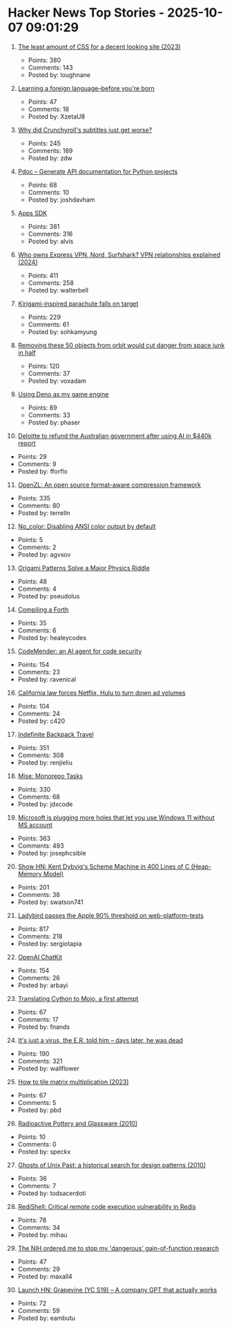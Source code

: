 # Hacker News Top Stories - 2025-10-07 09:01:29

1. [The least amount of CSS for a decent looking site (2023)](https://thecascade.dev/article/least-amount-of-css/)
   - Points: 380
   - Comments: 143
   - Posted by: loughnane

2. [Learning a foreign language–before you're born](https://nouvelles.umontreal.ca/en/article/2025/10/03/learning-a-foreign-language-before-you-re-born)
   - Points: 47
   - Comments: 18
   - Posted by: XzetaU8

3. [Why did Crunchyroll's subtitles just get worse?](https://animebythenumbers.substack.com/p/worse-crunchyroll-subtitles)
   - Points: 245
   - Comments: 189
   - Posted by: zdw

4. [Pdoc – Generate API documentation for Python projects](https://pdoc.dev/)
   - Points: 68
   - Comments: 10
   - Posted by: joshdavham

5. [Apps SDK](https://developers.openai.com/apps-sdk/)
   - Points: 381
   - Comments: 316
   - Posted by: alvis

6. [Who owns Express VPN, Nord, Surfshark? VPN relationships explained (2024)](https://windscribe.com/blog/the-vpn-relationship-map/)
   - Points: 411
   - Comments: 258
   - Posted by: walterbell

7. [Kirigami-inspired parachute falls on target](https://physicsworld.com/a/kirigami-inspired-parachute-falls-on-target/)
   - Points: 229
   - Comments: 61
   - Posted by: sohkamyung

8. [Removing these 50 objects from orbit would cut danger from space junk in half](https://arstechnica.com/space/2025/10/everyone-but-china-has-pretty-much-stopped-littering-in-low-earth-orbit/)
   - Points: 120
   - Comments: 37
   - Posted by: voxadam

9. [Using Deno as my game engine](https://explodi.tubatuba.net/2025/09/26/using-deno-as-my-game-engine)
   - Points: 89
   - Comments: 33
   - Posted by: phaser

10. [Deloitte to refund the Australian government after using AI in $440k report](https://www.theguardian.com/australia-news/2025/oct/06/deloitte-to-pay-money-back-to-albanese-government-after-using-ai-in-440000-report)
   - Points: 29
   - Comments: 9
   - Posted by: fforflo

11. [OpenZL: An open source format-aware compression framework](https://engineering.fb.com/2025/10/06/developer-tools/openzl-open-source-format-aware-compression-framework/)
   - Points: 335
   - Comments: 80
   - Posted by: terrelln

12. [No_color: Disabling ANSI color output by default](https://no-color.org/)
   - Points: 5
   - Comments: 2
   - Posted by: agvxov

13. [Origami Patterns Solve a Major Physics Riddle](https://www.quantamagazine.org/origami-patterns-solve-a-major-physics-riddle-20251006/)
   - Points: 48
   - Comments: 4
   - Posted by: pseudolus

14. [Compiling a Forth](https://healeycodes.com/compiling-a-forth)
   - Points: 35
   - Comments: 6
   - Posted by: healeycodes

15. [CodeMender: an AI agent for code security](https://deepmind.google/discover/blog/introducing-codemender-an-ai-agent-for-code-security/)
   - Points: 154
   - Comments: 23
   - Posted by: ravenical

16. [California law forces Netflix, Hulu to turn down ad volumes](https://www.politico.com/news/2025/10/06/dial-it-down-california-forces-netflix-hulu-to-lower-ad-volume-00595663)
   - Points: 104
   - Comments: 24
   - Posted by: c420

17. [Indefinite Backpack Travel](https://jeremymaluf.com/onebag/)
   - Points: 351
   - Comments: 308
   - Posted by: renjieliu

18. [Mise: Monorepo Tasks](https://github.com/jdx/mise/discussions/6564)
   - Points: 330
   - Comments: 68
   - Posted by: jdxcode

19. [Microsoft is plugging more holes that let you use Windows 11 without MS account](https://www.theverge.com/news/793579/microsoft-windows-11-local-account-bypass-workaround-changes)
   - Points: 363
   - Comments: 493
   - Posted by: josephcsible

20. [Show HN: Kent Dybvig's Scheme Machine in 400 Lines of C (Heap-Memory Model)](https://gist.github.com/swatson555/8cc36d8d022d7e5cc44a5edb2c4f7d0b)
   - Points: 201
   - Comments: 38
   - Posted by: swatson741

21. [Ladybird passes the Apple 90% threshold on web-platform-tests](https://twitter.com/awesomekling/status/1974781722953953601)
   - Points: 817
   - Comments: 218
   - Posted by: sergiotapia

22. [OpenAI ChatKit](https://github.com/openai/chatkit-js)
   - Points: 154
   - Comments: 26
   - Posted by: arbayi

23. [Translating Cython to Mojo, a first attempt](https://fnands.com/blog/2025/sklearn-mojo-dbscan-inner/)
   - Points: 67
   - Comments: 17
   - Posted by: fnands

24. [It's just a virus, the E.R. told him – days later, he was dead](https://www.nytimes.com/2025/10/05/well/sam-terblanche-virus-death-columbia.html)
   - Points: 190
   - Comments: 321
   - Posted by: wallflower

25. [How to tile matrix multiplication (2023)](https://alvinwan.com/how-to-tile-matrix-multiplication/)
   - Points: 67
   - Comments: 5
   - Posted by: pbd

26. [Radioactive Pottery and Glassware (2010)](https://carlwillis.wordpress.com/2010/01/12/nuclear-collection-part-iv/)
   - Points: 10
   - Comments: 0
   - Posted by: speckx

27. [Ghosts of Unix Past: a historical search for design patterns (2010)](https://lwn.net/Articles/411845/)
   - Points: 36
   - Comments: 7
   - Posted by: todsacerdoti

28. [RediShell: Critical remote code execution vulnerability in Redis](https://www.wiz.io/blog/wiz-research-redis-rce-cve-2025-49844)
   - Points: 78
   - Comments: 34
   - Posted by: mihau

29. [The NIH ordered me to stop my 'dangerous' gain-of-function research](https://www.statnews.com/2025/10/06/gain-of-function-research-tuberculosis-expert-nih/)
   - Points: 47
   - Comments: 29
   - Posted by: maxall4

30. [Launch HN: Grapevine (YC S19) – A company GPT that actually works](https://getgrapevine.ai/)
   - Points: 72
   - Comments: 59
   - Posted by: eambutu

